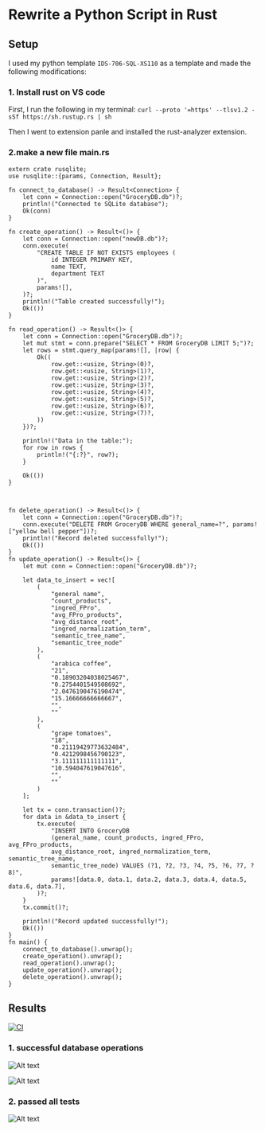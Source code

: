 
# Rewrite a Python Script in Rust


## Setup

I used my python template `IDS-706-SQL-XS110` as a template and made the following modifications: 

### 1. Install rust on VS code

First, I run the following in my terminal: 
```curl --proto '=https' --tlsv1.2 -sSf https://sh.rustup.rs | sh```

Then I went to extension panle and installed the rust-analyzer extension.


### 2.make a new file  main.rs

```
extern crate rusqlite;
use rusqlite::{params, Connection, Result};

fn connect_to_database() -> Result<Connection> {
    let conn = Connection::open("GroceryDB.db")?;
    println!("Connected to SQLite database");
    Ok(conn)
}

fn create_operation() -> Result<()> {
    let conn = Connection::open("newDB.db")?;
    conn.execute(
        "CREATE TABLE IF NOT EXISTS employees (
            id INTEGER PRIMARY KEY,
            name TEXT,
            department TEXT
        )",
        params![],
    )?;
    println!("Table created successfully!");
    Ok(())
}

fn read_operation() -> Result<()> {
    let conn = Connection::open("GroceryDB.db")?;
    let mut stmt = conn.prepare("SELECT * FROM GroceryDB LIMIT 5;")?;
    let rows = stmt.query_map(params![], |row| {
        Ok((
            row.get::<usize, String>(0)?,
            row.get::<usize, String>(1)?,
            row.get::<usize, String>(2)?,
            row.get::<usize, String>(3)?,
            row.get::<usize, String>(4)?,
            row.get::<usize, String>(5)?,
            row.get::<usize, String>(6)?,
            row.get::<usize, String>(7)?,
        ))
    })?;

    println!("Data in the table:");
    for row in rows {
        println!("{:?}", row?);
    }

    Ok(())
}



fn delete_operation() -> Result<()> {
    let conn = Connection::open("GroceryDB.db")?;
    conn.execute("DELETE FROM GroceryDB WHERE general_name=?", params!["yellow bell pepper"])?;
    println!("Record deleted successfully!");
    Ok(())
}
fn update_operation() -> Result<()> {
    let mut conn = Connection::open("GroceryDB.db")?;

    let data_to_insert = vec![
        (
            "general name",
            "count_products",
            "ingred_FPro",
            "avg_FPro_products",
            "avg_distance_root",
            "ingred_normalization_term",
            "semantic_tree_name",
            "semantic_tree_node"
        ),
        (
            "arabica coffee",
            "21",
            "0.18903204038025467",
            "0.2754401549508692",
            "2.0476190476190474",
            "15.16666666666667",
            "",
            ""
        ),
        (
            "grape tomatoes",
            "18",
            "0.21119429773632484",
            "0.4212998456790123",
            "3.111111111111111",
            "10.594047619047616",
            "",
            ""
        )
    ];

    let tx = conn.transaction()?;
    for data in &data_to_insert {
        tx.execute(
            "INSERT INTO GroceryDB 
            (general_name, count_products, ingred_FPro, avg_FPro_products, 
            avg_distance_root, ingred_normalization_term, semantic_tree_name, 
            semantic_tree_node) VALUES (?1, ?2, ?3, ?4, ?5, ?6, ?7, ?8)",
            params![data.0, data.1, data.2, data.3, data.4, data.5, data.6, data.7],
        )?;
    }
    tx.commit()?;

    println!("Record updated successfully!");
    Ok(())
}
fn main() {
    connect_to_database().unwrap();
    create_operation().unwrap();
    read_operation().unwrap();
    update_operation().unwrap();
    delete_operation().unwrap();
}
```
### 

## Results

[![CI](https://github.com/nogibjj/IDS-706-Python-SQL-XS110/actions/workflows/cicd.yml/badge.svg)](https://github.com/nogibjj/IDS-706-Python-SQL-XS110/actions/workflows/cicd.yml)

### 1. successful database operations

![Alt text](image.png)

![Alt text](image-1.png)
### 2. passed all tests
![Alt text](image/image2.png)